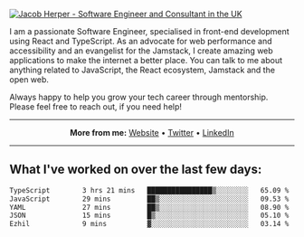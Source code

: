 [![Jacob Herper - Software Engineer and Consultant in the UK](https://res.cloudinary.com/jacobherper/image/upload/v1641506277/gh-image.png)](https://jacobherper.com/)

I am a passionate Software Engineer, specialised in front-end development using React and TypeScript. As an advocate for web performance and accessibility and an evangelist for the Jamstack, I create amazing web applications to make the internet a better place. You can talk to me about anything related to JavaScript, the React ecosystem, Jamstack and the open web.

Always happy to help you grow your tech career through mentorship. Please feel free to reach out, if you need help!

---

<p align="center">
  <strong>More from me:</strong> 
  <a href="https://jacobherper.com/">Website</a> •
  <a href="https://twitter.com/intent/follow?screen_name=jakeherp&tw_p=followbutton">Twitter</a> •
  <a href="https://www.linkedin.com/in/jacobherper/">LinkedIn</a>
</p>

---

## What I've worked on over the last few days:

<!--START_SECTION:waka-->

```txt
TypeScript        3 hrs 21 mins   ████████████████▒░░░░░░░░   65.09 %
JavaScript        29 mins         ██▒░░░░░░░░░░░░░░░░░░░░░░   09.53 %
YAML              27 mins         ██▒░░░░░░░░░░░░░░░░░░░░░░   08.90 %
JSON              15 mins         █▒░░░░░░░░░░░░░░░░░░░░░░░   05.10 %
Ezhil             9 mins          ▓░░░░░░░░░░░░░░░░░░░░░░░░   03.14 %
```

<!--END_SECTION:waka-->
